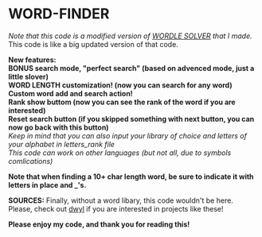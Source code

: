 # WORD-FINDER
*Note that this code is a modified version of [WORDLE SOLVER](https://github.com/KnifeEater/Wordle-solver) that I made.*  
This code is like a big updated version of that code.  
  
  
  **New features:**  
  **BONUS search mode, "perfect search" (based on advenced mode, just a little slover)**  
  **WORD LENGTH customization! (now you can search for any word)**  
  **Custom word add and search action!**  
  **Rank show buttom (now you can see the rank of the word if you are interested)**  
  **Reset search button (if you skipped something with next button, you can now go back with this button)**  
  *Keep in mind that you can also input your library of choice and letters of your alphabet in letters_rank file*  
  *This code can work on other languages (but not all, due to symbols comlications)*
  
    
    
**Note that when finding a 10+ char length word, be sure to indicate it with letters in place and _'s.**  
      
      
      
**SOURCES:**
Finally, without a word libary, this code wouldn't be here.  
Please, check out [dwyl](https://github.com/dwyl) if you are interested in projects like these!  
  
  
**Please enjoy my code, and thank you for reading this!**
